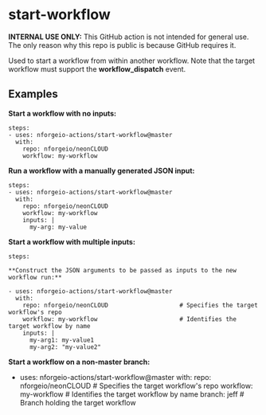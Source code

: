 # start-workflow

**INTERNAL USE ONLY:** This GitHub action is not intended for general use.  The only reason why this repo is public is because GitHub requires it.

Used to start a workflow from within another workflow.  Note that the target workflow must support the **workflow_dispatch** event.

## Examples

**Start a workflow with no inputs:**
```
steps:
- uses: nforgeio-actions/start-workflow@master
  with: 
    repo: nforgeio/neonCLOUD
    workflow: my-workflow
```

**Run a workflow with a manually generated JSON input:**
```
steps:
- uses: nforgeio-actions/start-workflow@master
  with: 
    repo: nforgeio/neonCLOUD
    workflow: my-workflow
    inputs: |
      my-arg: my-value
```

**Start a workflow with multiple inputs:**
```
steps:

**Construct the JSON arguments to be passed as inputs to the new workflow run:**

- uses: nforgeio-actions/start-workflow@master
  with: 
    repo: nforgeio/neonCLOUD                    # Specifies the target workflow's repo
    workflow: my-workflow                       # Identifies the target workflow by name
    inputs: |
      my-arg1: my-value1
      my-arg2: "my-value2"
```

**Start a workflow on a non-master branch:**

- uses: nforgeio-actions/start-workflow@master
  with: 
    repo: nforgeio/neonCLOUD                    # Specifies the target workflow's repo
    workflow: my-workflow                       # Identifies the target workflow by name
    branch: jeff                                # Branch holding the target workflow
```
